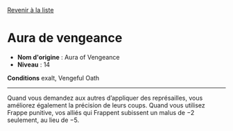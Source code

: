 [Revenir à la liste](..)

# Aura de vengeance

 * **Nom d'origine** : Aura of Vengeance
 * **Niveau** : 14


<p><strong>Conditions</strong> exalt, Vengeful Oath</p>
<hr>
<p>Quand vous demandez aux autres d’appliquer des représailles, vous améliorez également la précision de leurs coups. Quand vous utilisez Frappe punitive, vos alliés qui Frappent subissent un malus de −2 seulement, au lieu de −5.</p>